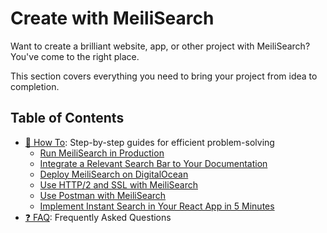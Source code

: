 # Create with MeiliSearch

Want to create a brilliant website, app, or other project with MeiliSearch? You've come to the right place.

This section covers everything you need to bring your project from idea to completion.

## Table of Contents
- [📜 How To](/create/how_to): Step-by-step guides for efficient problem-solving
  - [Run MeiliSearch in Production](/create/how_to/running_production.md)
  - [Integrate a Relevant Search Bar to Your Documentation](/create/how_to/search_bar_for_docs.md)
  - [Deploy MeiliSearch on DigitalOcean](/create/how_to/digitalocean_droplet.md)
  - [Use HTTP/2 and SSL with MeiliSearch](/create/how_to/http2_ssl.md)
  - [Use Postman with MeiliSearch](/create/how_to/postman_collection.md)
  - [Implement Instant Search in Your React App in 5 Minutes](/create/how_to/meilisearch_react.md)
- [❓ FAQ](/create/faq.md): Frequently Asked Questions